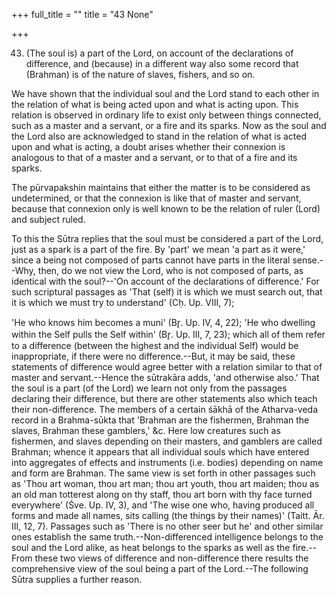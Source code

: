 +++
full_title = ""
title = "43 None"

+++


43. (The soul is) a part of the Lord, on account of the declarations of difference, and (because) in a different way also some record that (Brahman) is of the nature of slaves, fishers, and so on.

We have shown that the individual soul and the Lord stand to each other in the relation of what is being acted upon and what is acting upon. This relation is observed in ordinary life to exist only between things connected, such as a master and a servant, or a fire and its sparks. Now as the soul and the Lord also are acknowledged to stand in the relation of what is acted upon and what is acting, a doubt arises whether their connexion is analogous to that of a master and a servant, or to that of a fire and its sparks.

The pūrvapakshin maintains that either the matter is to be considered as undetermined, or that the connexion is like that of master and servant, because that connexion only is well known to be the relation of ruler (Lord) and subject ruled.

To this the Sūtra replies that the soul must be considered a part of the Lord, just as a spark is a part of the fire. By 'part' we mean 'a part as it were,' since a being not composed of parts cannot have parts in the literal sense.--Why, then, do we not view the Lord, who is not composed of parts, as identical with the soul?--'On account of the declarations of difference.' For such scriptural passages as 'That (self) it is which we must search out, that it is which we must try to understand' (Cḥ. Up. VIII, 7);

 'He who knows him becomes a muni' (Br̥. Up. IV, 4, 22); 'He who dwelling within the Self pulls the Self within' (Br̥. Up. III, 7, 23); which all of them refer to a difference (between the highest and the individual Self) would be inappropriate, if there were no difference.--But, it may be said, these statements of difference would agree better with a relation similar to that of master and servant.--Hence the sūtrakāra adds, 'and otherwise also.' That the soul is a part (of the Lord) we learn not only from the passages declaring their difference, but there are other statements also which teach their non-difference. The members of a certain śākhā of the Atharva-veda record in a Brahma-sūkta that 'Brahman are the fishermen, Brahman the slaves, Brahman these gamblers,' &c. Here low creatures such as fishermen, and slaves depending on their masters, and gamblers are called Brahman; whence it appears that all individual souls which have entered into aggregates of effects and instruments (i.e. bodies) depending on name and form are Brahman. The same view is set forth in other passages such as 'Thou art woman, thou art man; thou art youth, thou art maiden; thou as an old man totterest along on thy staff, thou art born with thy face turned everywhere' (Śve. Up. IV, 3), and 'The wise one who, having produced all forms and made all names, sits calling (the things by their names)' (Taitt. Ār. III, 12, 7). Passages such as 'There is no other seer but he' and other similar ones establish the same truth.--Non-differenced intelligence belongs to the soul and the Lord alike, as heat belongs to the sparks as well as the fire.--From these two views of difference and non-difference there results the comprehensive view of the soul being a part of the Lord.--The following Sūtra supplies a further reason.

